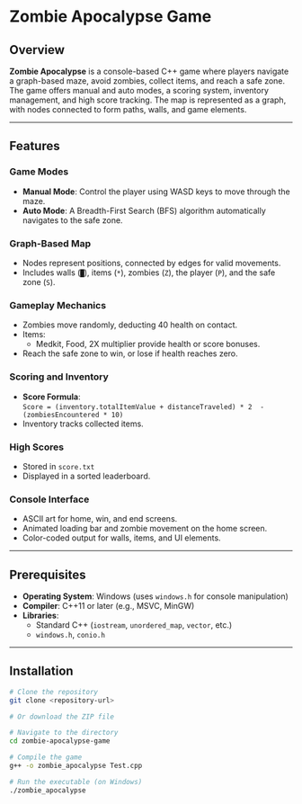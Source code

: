 # Zombie Apocalypse Game

## Overview

**Zombie Apocalypse** is a console-based C++ game where players navigate a graph-based maze, avoid zombies, collect items, and reach a safe zone. The game offers manual and auto modes, a scoring system, inventory management, and high score tracking. The map is represented as a graph, with nodes connected to form paths, walls, and game elements.

---

## Features

### Game Modes

- **Manual Mode**: Control the player using WASD keys to move through the maze.
- **Auto Mode**: A Breadth-First Search (BFS) algorithm automatically navigates to the safe zone.

### Graph-Based Map

- Nodes represent positions, connected by edges for valid movements.
- Includes walls (`█`), items (`*`), zombies (`Z`), the player (`P`), and the safe zone (`S`).

### Gameplay Mechanics

- Zombies move randomly, deducting 40 health on contact.
- Items:
  - Medkit, Food, 2X multiplier provide health or score bonuses.
- Reach the safe zone to win, or lose if health reaches zero.

### Scoring and Inventory

- **Score Formula**:  
  `Score = (inventory.totalItemValue + distanceTraveled) * 2  -(zombiesEncountered * 10)`
- Inventory tracks collected items.

### High Scores

- Stored in `score.txt`
- Displayed in a sorted leaderboard.

### Console Interface

- ASCII art for home, win, and end screens.
- Animated loading bar and zombie movement on the home screen.
- Color-coded output for walls, items, and UI elements.

---

## Prerequisites

- **Operating System**: Windows (uses `windows.h` for console manipulation)
- **Compiler**: C++11 or later (e.g., MSVC, MinGW)
- **Libraries**:  
  - Standard C++ (`iostream`, `unordered_map`, `vector`, etc.)  
  - `windows.h`, `conio.h`

---

## Installation

```bash
# Clone the repository
git clone <repository-url>

# Or download the ZIP file

# Navigate to the directory
cd zombie-apocalypse-game

# Compile the game
g++ -o zombie_apocalypse Test.cpp

# Run the executable (on Windows)
./zombie_apocalypse
